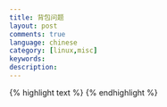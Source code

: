 ```yaml
---
title: 背包问题
layout: post
comments: true
language: chinese
category: [linux,misc]
keywords:
description:
---
```



<!-- more -->

<!--
https://oi.men.ci/noip2006-budget/
树形 DP
Knapsack problem
https://en.wikipedia.org/wiki/Knapsack_problem#/media/File:Knapsack.svg

分治算法和动态规划都是将大问题拆解为小问题，前者针对同一个子问题可能会计算多次，而后者则会将中间结果记录下来。

## 01 背包问题

给定 `N` 种物品和一个容量为 `C` 的背包，其中物品 `i` 的重量是 `w[i]`，其对应的价值为 `v[i]` ；那么，如何选择装入背包的物品，使得装入背包中物品的总价值最大？

对于一个物品来说，只能是取或者不取，且只能取一次，这也就是 0-1 的含义。

https://zhuanlan.zhihu.com/p/30959069

如果以贪婪算法求解，很容易可以找出反例。

### 问题求解

我们将物品标记为 $(w[i], v[i])$ ，同时将子问题 $P(i, W)$ 定义为，在 $i$ 个物品中挑选总重量不超过 $W$ 的物品 (每种物品最多挑选一个)，使得总价值最大，此时的最优解为 $m(i, W)$ 。

现在考虑第 $i$ 个物品，那么无外乎两种可能，选或者不选。

* 选中，背包容量变小，对于 $i - 1$ 个物品来说，问题变为 $P(i - 1, W - w[i])$；
* 不选，背包容量不变，对于 $i - 1$ 个物品来说，问题变为 $P(i - 1, W)$。

而最优方案就是比较这两种方案，那个会更好，也即是选取两者的最大值。

$$m(i, W) = max{m(i - 1, W - w[i]) + v[i], m(i - 1, W)}$$

可以得到最终的公式为。

$$
m(i, W)=
\begin{cases}
0 & i = 0 \\
0 & W = 0 \\
m(i-1, W) & w_i > W \\
max\{m(i - 1, W - w_i) + v_i, m(i - 1, W)\} & otherwise
\end{cases}
$$

上述等式的第三行意味着，如果第 $i$ 个物品的重量大于背包的容量，那么这个物品是无法装入背包的，那么仍然保持前 $i - 1$ 的价值。

对于上述的公式，会申请 $(n + 1) \times (C + 1)$ 大小的数组，其中第 0 行以及第 0 列会初始化为 0 ；那么，算法可以表示为：

for i=0 to N
	m[i, 0] = 0
for j=1 to C
	m[0, j] = 0
for i = 1 to N
	for j = 1 to C
		if w[i] > j
			m[i][j] = m[i-1][j]
		else
			m[i][j] = max(m[i-1][j-w[i]] + v[i], m[i-1][j])
return m[N][C]

最后的值就是背包可容纳的最大价值。

### 示例

假设背包的容量为 11 ，当前总共有五个物品，其对应的质量以及价值分别为 `(1, 1)` `(2, 6)` `(5, 18)` `(6, 22)` `(7, 28)` ，可以根据递推方式得到如下的表格。

|     | 0   | 1   | 2   | 3   | 4   | 5   | 6   | 7   | 8   | 9   | 10  | 11  |
| --: | --: | --: | --: | --: | --: | --: | --: | --: | --: | --: | --: | --: |
| 0   | 0   | 0   | 0   | 0   | 0   | 0   | 0   | 0   | 0   | 0   | 0   | 0   |
| 1   | 0   | 1   | 1   | 1   | 1   | 1   | 1   | 1   | 1   | 1   | 1   | 1   |
| 2   | 0   | 1   | 6   | 7   | 7   | 7   | 7   | 7   | 7   | 7   | 7   | 7   |
| 3   | 0   | 1   | 6   | 7   | 7   | 18  | 19  | 24  | 25  | 25  | 25  | 25  |
| 4   | 0   | 1   | 6   | 7   | 7   | 18  | 22  | 24  | 28  | 29  | 29  | 40  |
| 5   | 0   | 1   | 6   | 7   | 7   | 18  | 22  | 24  | 28  | 29  | 29  | 40  |

也就是最大的值是 40 ，接着需要判断具体选取了那些物品。

从最后一列开始，也就是当容量最大时最后选取的是哪一个，显然，是使得容量增加到最大的那个值，也就是第 4 个；去除掉第四个的容量 6 ，应该查找容量为 5 时选取的物品，同理，应该是第 3 个。

所以，选择的是 3 和 4 。

### 代码实现

实现时通过一个二维数组计算，行 `i` 表示重量，列 `j` 表示容量，每个元素的值表示 `m[i][j]` 容量不超过 `j` 时的总价值最大值。

### 优化

以上方法的时间和空间复杂度均为 `O(NC)` ，时间复杂度已经不太好优化，但是空间复杂度可以优化到 `O(C)` ，但是未确定其原理，以及如何确定所选择的物品。

## 贪婪算法

以单位质量的价值作为衡量标准进行选取，很容易找出反例。

(20, 20) (30, 30) (40, 44) (50, 55) (60, 60)

其中容量为 100 ，如果按照上述的贪婪规则获取，那么应该是 40 50 ，总价值为 99；而实际最优为 20 30 50 ，价值为 105 。

https://blog.csdn.net/Jhno99/article/details/78555982












## 完全背包问题

仍然是上述的问题，但是不在限制某个物品添加的次数，可以是无限次。

Complete

给定 `n` 种物品和一个容量为 `C` 的背包，物品 `i` 的重量是 `w[i]`，其价值为 `v[i]` ；那么，如何选择装入背包的物品，使得装入背包中物品的总价值最大？

### 问题求解

将子问题 $P(i, W)$ 定义为，在 $i$ 个物品中挑选总重量不超过 $W$ 的物品 (不再限制每种物品挑选个数)，使得总价值最大，此时的最优值为 $m(i, W)$ 。

同样，对于第 $i$ 个物品来说，无外乎两种可能，选 $k$ 件或者不选。

* 选中，背包容量变小，对于 $i - 1$ 个物品来说，问题变为 $P(i - 1, W - k * w[i])$；
* 不选，背包容量不变，对于 $i - 1$ 个物品来说，问题变为 $P(i - 1, W)$。

而最优方案就是比较这两种方案，那个会更好，也即是选取两者的最大值。

$$m(i, W) = max{m(i - 1, W), m(i - 1, W - k * w[i]) + k * v[i]}$$

可以得到最终的公式为。

## 多重背包问题

对于某个物品的个数是有限制的，

Multiple

什么是P问题、NP问题和NPC问题
http://www.matrix67.com/blog/archives/105

### 时间复杂度

时间复杂度并非衡量一个程序解决某个问题需要花多少时间，而是当问题规模扩大后，程序需要的时间长度增长有多快。

* `O(1)` 不管数据量有多大，程序处理所消耗的时间始终固定，例如 HashMap；
* `O(n)` 消耗时间随着数据规模增加，例如 List ；
* `O(n^2)` 当数据扩大 2 倍时，时间会变慢 4 倍，例如冒泡、插入排序；
* `O(a^n)` 一般有些暴力穷举算法，消耗时间会成几何阶数上涨，有些也可能会是 `O(n!)` 阶乘级复杂度。

注意，不存在 `O(2*n^2)` 复杂度，前面的系数，不会影响到整个程序的时间增长；而 `O(n^3+n^2)` 与 `O(n^3)` 等价；而且 `O(n^100)` 小于 `O(1.01^n)` 的复杂度。

这里面基本可以分成两类：A) 类似 `O(1)` `O(log(n))` `O(n^a)` 等，称为多项式级的复杂度，因为它的规模 `n` 出现在底数的位置；B)  像 `O(a^n)` `O(n!)` 等，是非多项式级的，其复杂度对于计算机往往不能承受。

在解决一个问题时，选择算法通常都需要是多项式级的复杂度，非多项式级的复杂度需要的时间太多，往往会超时，除非是数据规模非常小。

所谓的 P (Polynomial) 类问题是指，一个问题可以找到一个能在多项式的时间里解决它的算法。大部分的比赛问题，基本都是 P 类问题。

注意，NP 问题并非指不是非 P 类问题，而是指可以在多项式的时间里验证一个解的问题。

假设猜测了某个问题的一个解，但是无法在多项式的时间内进行验证，所以这个解实际也没有意义。也就是说，我们不会指望一个连多项式地验证一个解都不行的问题存在一个解决它的多项式级的算法。

而所谓的 "NP问题"，实际上是在探讨 NP 问题与 P 类问题的关系。

显然，所有的 P 类问题都是 NP 问题，也就是说，能多项式地解决一个问题，必然能多项式地验证一个问题的解。关键是，人们想知道，是否所有的 NP 问题都是 P 类问题。

会按照分类进行解析
https://www.zybuluo.com/Yano/note/255436



Knuth-Morris-Pratt, KMP 是常用的字符串查找算法之一，以三个发明者命名。

而所谓的字符串查找，举例来说，有一个字符串 "BBC ABCDAB ABCDABCDABDE"，如果要知道，该字符串中是否包含字符串 "ABCDABD" ？

AG一个快速的代码搜索工具
https://github.com/ggreer/the_silver_searcher
http://jakeboxer.com/blog/2009/12/13/the-knuth-morris-pratt-algorithm-in-my-own-words/

valgrind --track-origins=yes --leak-check=full
cgroup内存限制
https://www.cnblogs.com/keithtt/p/7000095.html
https://man.openbsd.org/ohash_init.3

http://zlib.net/zlib_how.html
https://robotframework.org/robotframework/latest/RobotFrameworkUserGuide.html

https://zh4ui.net/post/2018-08-03-zlib-intro/





panic_on_oom
hung_task_panic
oom_adj

https://segmentfault.com/a/1190000012948613

uthash

压缩库
https://github.com/kobolabs/liblzma
http://zlib.net/zlib_how.html

FailPoint实现
https://github.com/freebsd/freebsd/blob/master/sys/sys/fail.h
https://github.com/freebsd/freebsd/blob/master/sys/kern/kern_fail.c
-->


{% highlight text %}
{% endhighlight %}
